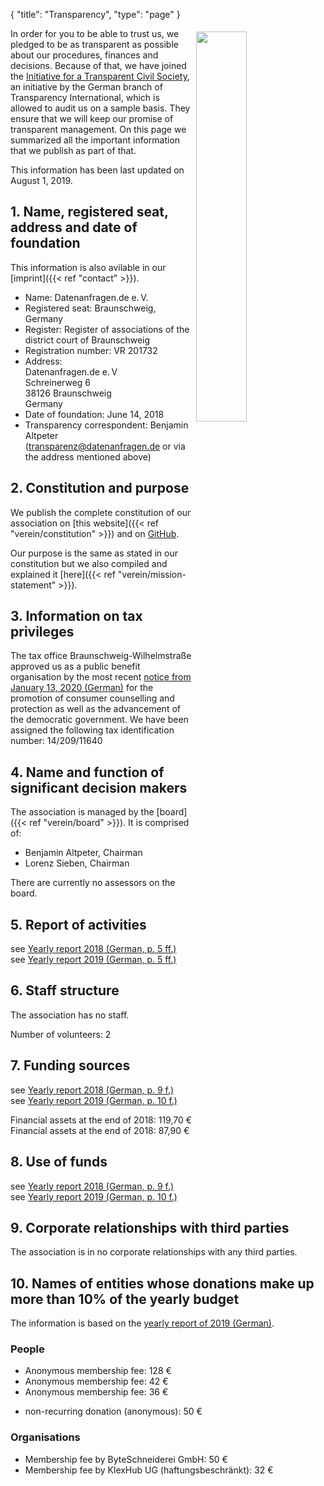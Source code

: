 {
    "title": "Transparency",
    "type": "page"
}

<a href="https://www.transparency.de/mitmachen/initiative-transparente-zivilgesellschaft/" class="no-link-decoration"><img src="/img/logo-itz.svg" style="float: right; width: 40%; min-width: 200px; padding: 5px;"></a>

In order for you to be able to trust us, we pledged to be as transparent as possible about our procedures, finances and decisions. Because of that, we have joined the [Initiative for a Transparent Civil Society](https://www.transparency.de/mitmachen/initiative-transparente-zivilgesellschaft/), an initiative by the German branch of Transparency International, which is allowed to audit us on a sample basis. They ensure that we will keep our promise of transparent management. On this page we summarized all the important information that we publish as part of that.

This information has been last updated on August 1, 2019.

## 1. Name, registered seat, address and date of foundation

This information is also avilable in our [imprint]({{< ref "contact" >}}).

 - Name: Datenanfragen.de e.&thinsp;V.
 - Registered seat: Braunschweig, Germany
 - Register: Register of associations of the district court of Braunschweig
 - Registration number: VR 201732
 - Address:  
   Datenanfragen.de e.&thinsp;V  
   Schreinerweg 6  
   38126 Braunschweig  
   Germany  
 - Date of foundation: June 14, 2018
 - Transparency correspondent: Benjamin Altpeter ([transparenz@datenanfragen.de](mailto:transparenz@datenanfragen.de) or via the address mentioned above)

## 2. Constitution and purpose

We publish the complete constitution of our association on [this website]({{< ref "verein/constitution" >}}) and on [GitHub](https://github.com/datenanfragen/verein/blob/master/satzung.md).

Our purpose is the same as stated in our constitution but we also compiled and explained it [here]({{< ref "verein/mission-statement" >}}).  

## 3. Information on tax privileges

The tax office Braunschweig-Wilhelmstraße approved us as a public benefit organisation by the most recent [notice from January 13, 2020 (German)](https://static.dacdn.de/docs/freistellungsbescheid_2020-01-13.pdf) for the promotion of consumer counselling and protection as well as the advancement of the democratic government. We have been assigned the following tax identification number: 14/209/11640

## 4. Name and function of significant decision makers

The association is managed by the [board]({{< ref "verein/board" >}}). It is comprised of:

 - Benjamin Altpeter, Chairman
 - Lorenz Sieben, Chairman

There are currently no assessors on the board.

## 5. Report of activities

see [Yearly report 2018 (German, p. 5 ff.)](https://static.dacdn.de/docs/bericht-2018.pdf)  
see [Yearly report 2019 (German, p. 5 ff.)](https://static.dacdn.de/docs/bericht-2019.pdf)

## 6. Staff structure

The association has no staff.

Number of volunteers: 2

## 7. Funding sources

see [Yearly report 2018 (German, p. 9 f.)](https://static.dacdn.de/docs/bericht-2018.pdf)  
see [Yearly report 2019 (German, p. 10 f.)](https://static.dacdn.de/docs/bericht-2019.pdf)

Financial assets at the end of 2018: 119,70 €  
Financial assets at the end of 2018: 87,90 €

## 8. Use of funds

see [Yearly report 2018 (German, p. 9 f.)](https://static.dacdn.de/docs/bericht-2018.pdf)  
see [Yearly report 2019 (German, p. 10 f.)](https://static.dacdn.de/docs/bericht-2019.pdf)

## 9. Corporate relationships with third parties 

The association is in no corporate relationships with any third parties.

## 10. Names of entities whose donations make up more than 10% of the yearly budget

The information is based on the [yearly report of 2019 (German)](https://static.dacdn.de/docs/bericht-2019.pdf).

### People

- Anonymous membership fee: 128 €
- Anonymous membership fee: 42 €
- Anonymous membership fee: 36 €

<!-- Split the two lists. Without this comment they would end up as one list with stupidly large spacing in-between items. -->

- non-recurring donation (anonymous): 50 €

### Organisations

- Membership fee by ByteSchneiderei GmbH: 50 €
- Membership fee by KlexHub UG (haftungsbeschränkt): 32 €
